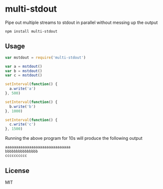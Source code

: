 # multi-stdout

Pipe out multiple streams to stdout in parallel without messing up the output

```
npm install multi-stdout
```

## Usage

``` js
var mstdout = require('multi-stdout')

var a = mstdout()
var b = mstdout()
var c = mstdout()

setInterval(function() {
  a.write('a')
}, 500)

setInterval(function() {
  b.write('b')
}, 1000)

setInterval(function() {
  c.write('c')
}, 1500)
```

Running the above program for 10s will produce the following output

```
aaaaaaaaaaaaaaaaaaaaaaaaaaaaaa
bbbbbbbbbbbbbbb
cccccccccc
```

## License

MIT
